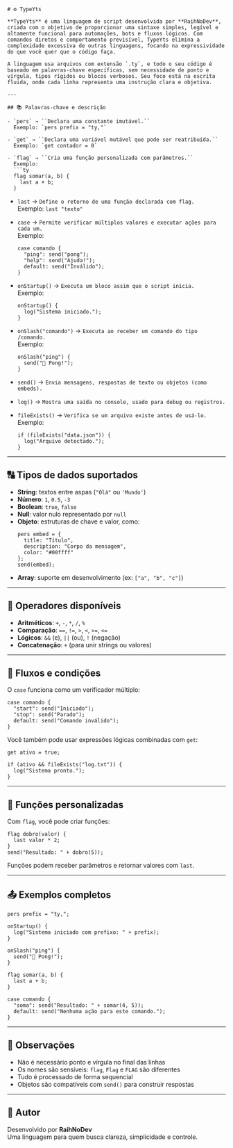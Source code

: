 
```
# ⚙️ TypeYts

**TypeYts** é uma linguagem de script desenvolvida por **RaihNoDev**, criada com o objetivo de proporcionar uma sintaxe simples, legível e altamente funcional para automações, bots e fluxos lógicos. Com comandos diretos e comportamento previsível, TypeYts elimina a complexidade excessiva de outras linguagens, focando na expressividade do que você quer que o código faça.

A linguagem usa arquivos com extensão `.ty`, e todo o seu código é baseado em palavras-chave específicas, sem necessidade de ponto e vírgula, tipos rígidos ou blocos verbosos. Seu foco está na escrita fluida, onde cada linha representa uma instrução clara e objetiva.

---

## 📚 Palavras-chave e descrição

- `pers` → ``Declara uma constante imutável.``  
  Exemplo: `pers prefix = "ty,"`

- `get` → ``Declara uma variável mutável que pode ser reatribuída.``  
  Exemplo: `get contador = 0`

- `flag` → ``Cria uma função personalizada com parâmetros.``  
  Exemplo:
  ```ty
  flag somar(a, b) {
    last a + b;
  }
  ```

- `last` → ``Define o retorno de uma função declarada com flag.``  
  Exemplo: `last "texto"`

- `case` → ``Permite verificar múltiplos valores e executar ações para cada um.``  
  Exemplo:
  ```ty
  case comando {
    "ping": send("pong");
    "help": send("Ajuda!");
    default: send("Inválido");
  }
  ```

- `onStartup()` → ``Executa um bloco assim que o script inicia.``  
  Exemplo:
  ```ty
  onStartup() {
    log("Sistema iniciado.");
  }
  ```

- `onSlash("comando")` → ``Executa ao receber um comando do tipo /comando.``  
  Exemplo:
  ```ty
  onSlash("ping") {
    send("🏓 Pong!");
  }
  ```

- `send()` → ``Envia mensagens, respostas de texto ou objetos (como embeds).``

- `log()` → ``Mostra uma saída no console, usado para debug ou registros.``

- `fileExists()` → ``Verifica se um arquivo existe antes de usá-lo.``  
  Exemplo:
  ```ty
  if (fileExists("data.json")) {
    log("Arquivo detectado.");
  }
  ```

---

## 🔠 Tipos de dados suportados

- **String**: textos entre aspas (`"Olá"` ou `'Mundo'`)
- **Número**: `1`, `0.5`, `-3`
- **Boolean**: `true`, `false`
- **Null**: valor nulo representado por `null`
- **Objeto**: estruturas de chave e valor, como:
  ```ty
  pers embed = {
    title: "Título",
    description: "Corpo da mensagem",
    color: "#00ffff"
  };
  send(embed);
  ```
- **Array**: suporte em desenvolvimento (ex: `["a", "b", "c"]`)

---

## 🔣 Operadores disponíveis

- **Aritméticos**: `+`, `-`, `*`, `/`, `%`
- **Comparação**: `==`, `!=`, `>`, `<`, `>=`, `<=`
- **Lógicos**: `&&` (e), `||` (ou), `!` (negação)
- **Concatenação**: `+` (para unir strings ou valores)

---

## 💬 Fluxos e condições

O `case` funciona como um verificador múltiplo:

```ty
case comando {
  "start": send("Iniciado");
  "stop": send("Parado");
  default: send("Comando inválido");
}
```

Você também pode usar expressões lógicas combinadas com `get`:

```ty
get ativo = true;

if (ativo && fileExists("log.txt")) {
  log("Sistema pronto.");
}
```

---

## 🔁 Funções personalizadas

Com `flag`, você pode criar funções:

```ty
flag dobro(valor) {
  last valor * 2;
}
send("Resultado: " + dobro(5));
```

Funções podem receber parâmetros e retornar valores com `last`.

---

## 📤 Exemplos completos

```ty
pers prefix = "ty,";

onStartup() {
  log("Sistema iniciado com prefixo: " + prefix);
}

onSlash("ping") {
  send("🏓 Pong!");
}

flag somar(a, b) {
  last a + b;
}

case comando {
  "soma": send("Resultado: " + somar(4, 5));
  default: send("Nenhuma ação para este comando.");
}
```

---

## 📌 Observações

- Não é necessário ponto e vírgula no final das linhas
- Os nomes são sensíveis: `flag`, `Flag` e `FLAG` são diferentes
- Tudo é processado de forma sequencial
- Objetos são compatíveis com `send()` para construir respostas

---

## 👤 Autor

Desenvolvido por **RaihNoDev**  
Uma linguagem para quem busca clareza, simplicidade e controle.

```


